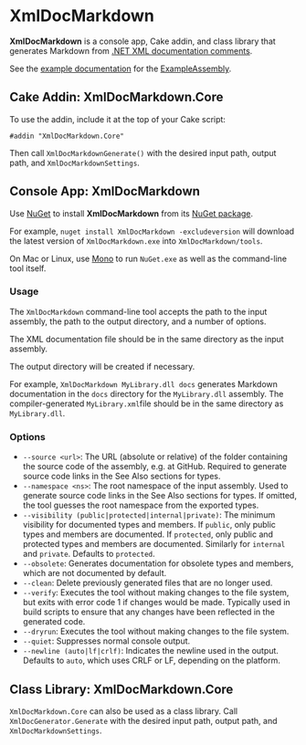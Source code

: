 # XmlDocMarkdown

**XmlDocMarkdown** is a console app, Cake addin, and class library that generates Markdown from [.NET XML documentation comments](https://msdn.microsoft.com/en-us/library/b2s063f7.aspx).

See the [example documentation](ExampleAssembly.md) for the [ExampleAssembly](https://github.com/ejball/XmlDocMarkdown/tree/master/tests/ExampleAssembly).

## Cake Addin: XmlDocMarkdown.Core

To use the addin, include it at the top of your Cake script:

```
#addin "XmlDocMarkdown.Core"
```

Then call `XmlDocMarkdownGenerate()` with the desired input path, output path, and `XmlDocMarkdownSettings`.

## Console App: XmlDocMarkdown

Use [NuGet](https://www.nuget.org/) to install **XmlDocMarkdown** from its [NuGet package](https://www.nuget.org/packages/XmlDocMarkdown).

For example, `nuget install XmlDocMarkdown -excludeversion` will download the latest version of `XmlDocMarkdown.exe` into `XmlDocMarkdown/tools`.

On Mac or Linux, use [Mono](http://www.mono-project.com/) to run `NuGet.exe` as well as the command-line tool itself.

### Usage

The `XmlDocMarkdown` command-line tool accepts the path to the input assembly, the path to the output directory, and a number of options.

The XML documentation file should be in the same directory as the input assembly.

The output directory will be created if necessary.

For example, `XmlDocMarkdown MyLibrary.dll docs` generates Markdown documentation in the `docs` directory for the `MyLibrary.dll` assembly. The compiler-generated `MyLibrary.xml`file should be in the same directory as `MyLibrary.dll`.

### Options

* `--source <url>`: The URL (absolute or relative) of the folder containing the source code of the assembly, e.g. at GitHub. Required to generate source code links in the See Also sections for types.
* `--namespace <ns>`: The root namespace of the input assembly. Used to generate source code links in the See Also sections for types. If omitted, the tool guesses the root namespace from the exported types.
* `--visibility (public|protected|internal|private)`: The minimum visibility for documented types and members. If `public`, only public types and members are documented. If `protected`, only public and protected types and members are documented. Similarly for `internal` and `private`. Defaults to `protected`.
* `--obsolete`: Generates documentation for obsolete types and members, which are not documented by default.
* `--clean`: Delete previously generated files that are no longer used.
* `--verify`: Executes the tool without making changes to the file system, but exits with error code 1 if changes would be made. Typically used in build scripts to ensure that any changes have been reflected in the generated code.
* `--dryrun`: Executes the tool without making changes to the file system.
* `--quiet`: Suppresses normal console output.
* `--newline (auto|lf|crlf)`: Indicates the newline used in the output. Defaults to `auto`, which uses CRLF or LF, depending on the platform.

## Class Library: XmlDocMarkdown.Core

`XmlDocMarkdown.Core` can also be used as a class library. Call `XmlDocGenerator.Generate` with the desired input path, output path, and `XmlDocMarkdownSettings`.
